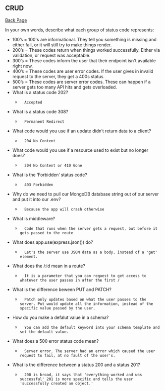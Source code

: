 ## CRUD


[Back Page](/301-notes.md)


In your own words, describe what each group of status code represents:
- 100’s = 100's are informational. They tell you something is missing and either fail, or it will still try to make things render.
- 200’s = These codes return when things worked successfully. Either via validation, or request was acceptable.
- 300’s = These codes inform the user that their endpoint isn't available right now.
- 400’s = These codes are user error codes. If the user gives in invalid request to the server, they get a 400s status.
- 500’s =  These codes are server error codes. These can happen if a server gets too many API hits and gets overloaded.
- What is a status code 202?
    *       Accepted
- What is a status code 308?
    *       Permanent Redirect
- What code would you use if an update didn’t return data to a client?
    *       204 No Content
- What code would you use if a resource used to exist but no longer does?
    *       204 No Content or 410 Gone
- What is the ‘Forbidden’ status code?
    *       403 Forbidden

- Why do we need to pull our MongoDB database string out of our server and put it into our .env?
    *       Because the app will crash otherwise
- What is middleware?
    *       Code that runs when the server gets a request, but before it gets passed to the route
- What does app.use(express.json()) do?
    *       Let's the server use JSON data as a body, instead of a 'get' element.
- What does the /:id mean in a route?
    *       It is a parameter that you can request to get access to whatever the user passes in after the first /
- What is the difference beween PUT and PATCH?
    *       Patch only updates based on what the user passes to the server. Put would update all the information, instead of the specific value passed by the user.
- How do you make a defalut value in a schema?
    *       You can add the default keyword into your schema template and set the default value.
- What does a 500 error status code mean?
    *       Server error. The server had an error which caused the user request to fail, at no fault of the user's.
- What is the difference between a status 200 and a status 201?
    *       200 is broad, it says that 'everything worked and was successful' 201 is more specific and tells the user 'successfully created an object.'